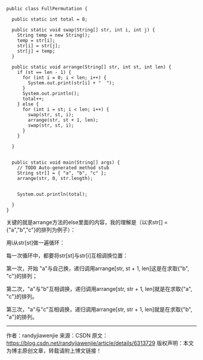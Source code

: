 
    public class FullPermutation {

      public static int total = 0;

      public static void swap(String[] str, int i, int j) {
        String temp = new String();
        temp = str[i];
        str[i] = str[j];
        str[j] = temp;
      }

      public static void arrange(String[] str, int st, int len) {
        if (st == len - 1) {
          for (int i = 0; i < len; i++) {
            System.out.print(str[i] + "  ");
          }
          System.out.println();
          total++;
        } else {
          for (int i = st; i < len; i++) {
            swap(str, st, i);
            arrange(str, st + 1, len);
            swap(str, st, i);
          }
        }

      }


      public static void main(String[] args) {
        // TODO Auto-generated method stub
        String str[] = { "a", "b", "c" };
        arrange(str, 0, str.length);


        System.out.println(total);

      }
    }
    
关键的就是arrange方法的else里面的内容，我的理解是（以求str[] = {"a","b","c"}的排列为例子）：

用i从str[st]做一遍循环：

每一次循环中，都要将str[st]与str[i]互相调换位置：

第一次，开始  "a"与自己换，递归调用arrange[str, st + 1, len]这是在求取{"b", "c"}的排列；

第二次，"a"与"b"互相调换，递归调用arrange[str, str + 1, len]就是在求取{"a", "c"}的排列。

第三次，"a"与"c"互相调换，递归调用arrange[str, str + 1, len]就是在求取{"b", "a"}的排列。

--------------------- 
作者：randyjiawenjie 
来源：CSDN 
原文：https://blog.csdn.net/randyjiawenjie/article/details/6313729 
版权声明：本文为博主原创文章，转载请附上博文链接！
